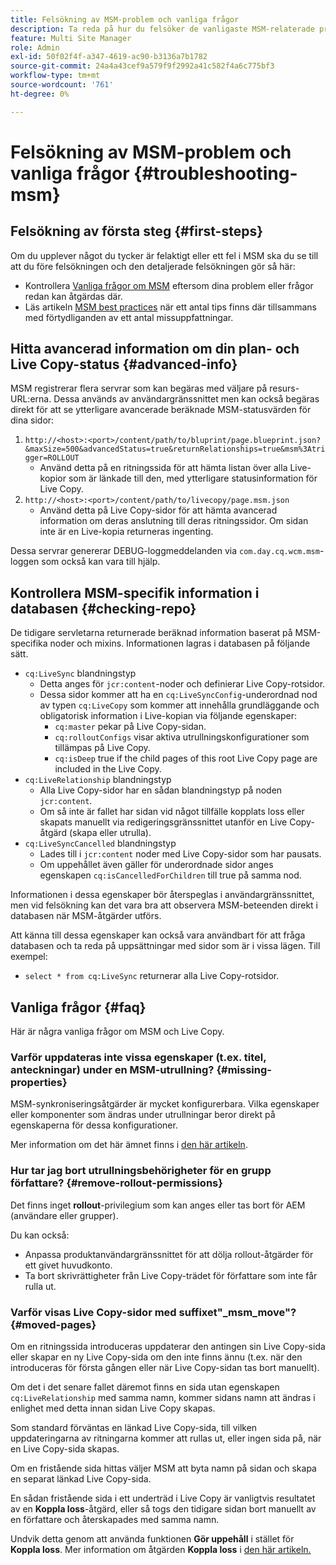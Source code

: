 ```yaml
---
title: Felsökning av MSM-problem och vanliga frågor
description: Ta reda på hur du felsöker de vanligaste MSM-relaterade problemen och får svar på de vanligaste MSM-relaterade frågorna.
feature: Multi Site Manager
role: Admin
exl-id: 50f02f4f-a347-4619-ac90-b3136a7b1782
source-git-commit: 24a4a43cef9a579f9f2992a41c582f4a6c775bf3
workflow-type: tm+mt
source-wordcount: '761'
ht-degree: 0%

---
```


# Felsökning av MSM-problem och vanliga frågor {#troubleshooting-msm}

## Felsökning av första steg {#first-steps}

Om du upplever något du tycker är felaktigt eller ett fel i MSM ska du se till att du före felsökningen och den detaljerade felsökningen gör så här:

* Kontrollera [Vanliga frågor om MSM](#faq) eftersom dina problem eller frågor redan kan åtgärdas där.
* Läs artikeln [MSM best practices](best-practices.md) när ett antal tips finns där tillsammans med förtydliganden av ett antal missuppfattningar.

## Hitta avancerad information om din plan- och Live Copy-status {#advanced-info}

MSM registrerar flera servrar som kan begäras med väljare på resurs-URL:erna. Dessa används av användargränssnittet men kan också begäras direkt för att se ytterligare avancerade beräknade MSM-statusvärden för dina sidor:

1. `http://<host>:<port>/content/path/to/bluprint/page.blueprint.json?&maxSize=500&advancedStatus=true&returnRelationships=true&msm%3Atrigger=ROLLOUT`
   * Använd detta på en ritningssida för att hämta listan över alla Live-kopior som är länkade till den, med ytterligare statusinformation för Live Copy.
1. `http://<host>:<port>/content/path/to/livecopy/page.msm.json`
   * Använd detta på Live Copy-sidor för att hämta avancerad information om deras anslutning till deras ritningssidor. Om sidan inte är en Live-kopia returneras ingenting.

Dessa servrar genererar DEBUG-loggmeddelanden via `com.day.cq.wcm.msm`-loggen som också kan vara till hjälp.

## Kontrollera MSM-specifik information i databasen {#checking-repo}

De tidigare servletarna returnerade beräknad information baserat på MSM-specifika noder och mixins. Informationen lagras i databasen på följande sätt.

* `cq:LiveSync` blandningstyp
   * Detta anges för `jcr:content`-noder och definierar Live Copy-rotsidor.
   * Dessa sidor kommer att ha en `cq:LiveSyncConfig`-underordnad nod av typen `cq:LiveCopy` som kommer att innehålla grundläggande och obligatorisk information i Live-kopian via följande egenskaper:
      * `cq:master` pekar på Live Copy-sidan.
      * `cq:rolloutConfigs` visar aktiva utrullningskonfigurationer som tillämpas på Live Copy.
      * `cq:isDeep` true if the child pages of this root Live Copy page are included in the Live Copy.
* `cq:LiveRelationship` blandningstyp
   * Alla Live Copy-sidor har en sådan blandningstyp på noden `jcr:content`.
   * Om så inte är fallet har sidan vid något tillfälle kopplats loss eller skapats manuellt via redigeringsgränssnittet utanför en Live Copy-åtgärd (skapa eller utrulla).
* `cq:LiveSyncCancelled` blandningstyp
   * Lades till i `jcr:content` noder med Live Copy-sidor som har pausats.
   * Om uppehållet även gäller för underordnade sidor anges egenskapen `cq:isCancelledForChildren` till true på samma nod.

Informationen i dessa egenskaper bör återspeglas i användargränssnittet, men vid felsökning kan det vara bra att observera MSM-beteenden direkt i databasen när MSM-åtgärder utförs.

Att känna till dessa egenskaper kan också vara användbart för att fråga databasen och ta reda på uppsättningar med sidor som är i vissa lägen. Till exempel:

* `select * from cq:LiveSync` returnerar alla Live Copy-rotsidor.

## Vanliga frågor {#faq}

Här är några vanliga frågor om MSM och Live Copy.

### Varför uppdateras inte vissa egenskaper (t.ex. titel, anteckningar) under en MSM-utrullning? {#missing-properties}

MSM-synkroniseringsåtgärder är mycket konfigurerbara. Vilka egenskaper eller komponenter som ändras under utrullningar beror direkt på egenskaperna för dessa konfigurationer.

Mer information om det här ämnet finns i [den här artikeln](best-practices.md).

### Hur tar jag bort utrullningsbehörigheter för en grupp författare? {#remove-rollout-permissions}

Det finns inget **rollout**-privilegium som kan anges eller tas bort för AEM (användare eller grupper).

Du kan också:

* Anpassa produktanvändargränssnittet för att dölja rollout-åtgärder för ett givet huvudkonto.
* Ta bort skrivrättigheter från Live Copy-trädet för författare som inte får rulla ut.

### Varför visas Live Copy-sidor med suffixet&quot;_msm_move&quot;? {#moved-pages}

Om en ritningssida introduceras uppdaterar den antingen sin Live Copy-sida eller skapar en ny Live Copy-sida om den inte finns ännu (t.ex. när den introduceras för första gången eller när Live Copy-sidan tas bort manuellt).

Om det i det senare fallet däremot finns en sida utan egenskapen `cq:LiveRelationship` med samma namn, kommer sidans namn att ändras i enlighet med detta innan sidan Live Copy skapas.

Som standard förväntas en länkad Live Copy-sida, till vilken uppdateringarna av ritningarna kommer att rullas ut, eller ingen sida på, när en Live Copy-sida skapas.

Om en fristående sida hittas väljer MSM att byta namn på sidan och skapa en separat länkad Live Copy-sida.

En sådan fristående sida i ett underträd i Live Copy är vanligtvis resultatet av en **Koppla loss**-åtgärd, eller så togs den tidigare sidan bort manuellt av en författare och återskapades med samma namn.

Undvik detta genom att använda funktionen **Gör uppehåll** i stället för **Koppla loss**. Mer information om åtgärden **Koppla loss** i [den här artikeln.](creating-live-copies.md)
